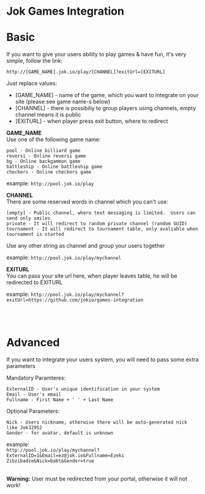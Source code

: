 Jok Games Integration<br/><br/>Basic
=============================
If you want to give your users ability to play games & have fun, it's very simple, follow the link:
```
http://[GAME_NAME].jok.io/play/[CHANNEL]?exitUrl=[EXITURL]
```
Just replace values:
* [GAME_NAME] - name of the game, which you want to integrate on your site (please see game name-s below)
* [CHANNEL] - there is possibiliy to group players using channels, empty channel means it is public
* [EXITURL] - when player press exit button, where to redirect



<b>GAME_NAME</b><br/>
Use one of the following game name:

```
pool - Online billiard game
reversi - Online reversi game
bg - Online backgammon game
battleship - Online battleship game
checkers - Online checkers game
```

example: ``` http://pool.jok.io/play ```


<b>CHANNEL</b><br/>
There are some reserved words in channel which you can't use:
```
[empty] - Public channel, where text messaging is limited.  Users can send only smiles
private - It will redirect to random private channel (random GUID)
tournament - It will redirect to tournament table, only avaliable when tournament is started
```
Use any other string as channel and group your users together

example: ``` http://pool.jok.io/play/mychannel ```


<b>EXITURL</b><br/>
You can pass your site url here, when player leaves table, he will be redirected to EXITURL

example: ``` http://pool.jok.io/play/mychannel?exitUrl=https://github.com/jokio/games-integration ```


<br/>
<br/>


Advanced
================================
If you want to integrate your users system, you will need to pass some extra parameters

Mandatory Paramteres:
```
ExternalID - User's unique identification in your system
Email - User's email
Fullname - First Name + ' ' + Last Name
```

Optional Parameters:
```
Nick - Users nickname, otherwise there will be auto-generated nick like Jok32952
Gender - for avatar, default is unknown
```

example: <br/>
``` http://pool.jok.io/play/mychannel?ExternalID=1&Email=ez@jok.io&Fullname=Ezeki Zibzibadze&Nick=babt&Gender=true ```

<br/>
<b>Warning:</b> User must be redirected from your portal, otherwise it will not work!
